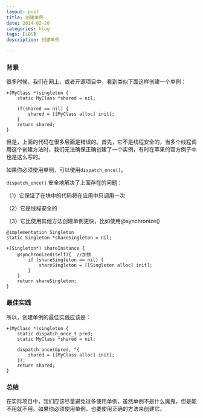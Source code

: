 ```yaml
---
layout: post
title: 创建单例
date: 2014-02-20
categories: blog
tags: [iOS]
description: 创建单例

---
```


### 背景

很多时候，我们在网上，或者开源项目中，看到类似下面这样创建一个单例：

    +(MyClass *)singleton {
        static MyClass *shared = nil;
    
        if(shared == nil) {
            shared = [[MyClass alloc] init];
        }
        return shared;
    }
    

但是，上面的代码在很多层面是错误的。首先，它不是线程安全的，当多个线程调用这个创建方法时，我们无法确保正确创建了一个实例，有时在苹果的官方例子中也是这么写的。

如果你必须使用单例，可以使用`dispatch_once()`。

`dispatch_once()` 安全地解决了上面存在的问题：

（1）它保证了在块中的代码将在应用中只调用一次

（2）它是线程安全的

（3）它比使用其他方法创建单例更快，比如使用@synchronize()

    @implementation Singleton
    static Singleton *shareSingleton = nil;
    
    +(Singleton*) shareInstance {
        @synchronized(self){  //加锁
            if (shareSingleton == nil) {
                shareSingleton = [[Singleton alloc] init];  
            }
        }
        return shareSingleton;
    }
    

### 最佳实践

所以，创建单例的最佳实践应该是：

    +(MyClass *)singleton {
        static dispatch_once_t pred;
        static MyClass *shared = nil;
    
        dispatch_once(&pred, ^{
            shared = [[MyClass alloc] init];
        });
        return shared;
    }
    

### 总结

在实际项目中，我们应该尽量避免过多使用单例，虽然单例不是什么魔鬼，但是能不用就不用。如果你必须使用单例，也要使用正确的方法来创建它。